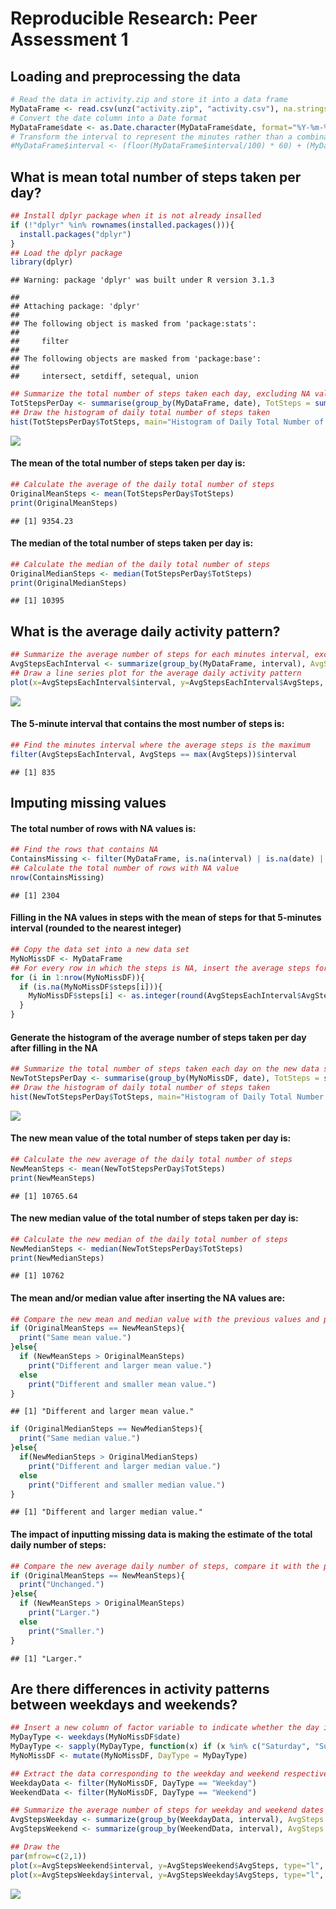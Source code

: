 # Reproducible Research: Peer Assessment 1

## Loading and preprocessing the data

```r
# Read the data in activity.zip and store it into a data frame
MyDataFrame <- read.csv(unz("activity.zip", "activity.csv"), na.strings = "NA", header=TRUE, sep=",", stringsAsFactors = FALSE)
# Convert the date column into a Date format
MyDataFrame$date <- as.Date.character(MyDataFrame$date, format="%Y-%m-%d")
# Transform the interval to represent the minutes rather than a combination of hour and minutes
#MyDataFrame$interval <- (floor(MyDataFrame$interval/100) * 60) + (MyDataFrame$interval - (floor(MyDataFrame$interval/100) * 100))
```

## What is mean total number of steps taken per day?

```r
## Install dplyr package when it is not already insalled
if (!"dplyr" %in% rownames(installed.packages())){
  install.packages("dplyr")
}
## Load the dplyr package
library(dplyr)
```

```
## Warning: package 'dplyr' was built under R version 3.1.3
```

```
## 
## Attaching package: 'dplyr'
## 
## The following object is masked from 'package:stats':
## 
##     filter
## 
## The following objects are masked from 'package:base':
## 
##     intersect, setdiff, setequal, union
```

```r
## Summarize the total number of steps taken each day, excluding NA values
TotStepsPerDay <- summarise(group_by(MyDataFrame, date), TotSteps = sum(steps, na.rm=TRUE))
## Draw the histogram of daily total number of steps taken
hist(TotStepsPerDay$TotSteps, main="Histogram of Daily Total Number of Steps", xlab="Total Steps")
```

![](PA1_template_files/figure-html/DailyTotalStepsHistogram-1.png) 

#### The mean of the total number of steps taken per day is:

```r
## Calculate the average of the daily total number of steps
OriginalMeanSteps <- mean(TotStepsPerDay$TotSteps)
print(OriginalMeanSteps)
```

```
## [1] 9354.23
```

#### The median of the total number of steps taken per day is:

```r
## Calculate the median of the daily total number of steps
OriginalMedianSteps <- median(TotStepsPerDay$TotSteps)
print(OriginalMedianSteps)
```

```
## [1] 10395
```

## What is the average daily activity pattern?

```r
## Summarize the average number of steps for each minutes interval, excluding NA values
AvgStepsEachInterval <- summarize(group_by(MyDataFrame, interval), AvgSteps = mean(steps, na.rm=TRUE))
## Draw a line series plot for the average daily activity pattern
plot(x=AvgStepsEachInterval$interval, y=AvgStepsEachInterval$AvgSteps, type="l", main="Average Daily Activity Pattern", xlab="Minutes Interval", ylab="Average Number of Steps")
```

![](PA1_template_files/figure-html/ActivityPattern-1.png) 

#### The 5-minute interval that contains the most number of steps is:

```r
## Find the minutes interval where the average steps is the maximum
filter(AvgStepsEachInterval, AvgSteps == max(AvgSteps))$interval
```

```
## [1] 835
```

## Imputing missing values
#### The total number of rows with NA values is:

```r
## Find the rows that contains NA
ContainsMissing <- filter(MyDataFrame, is.na(interval) | is.na(date) | is.na(steps))
## Calculate the total number of rows with NA value
nrow(ContainsMissing)
```

```
## [1] 2304
```
#### Filling in the NA values in steps with the mean of steps for that 5-minutes interval (rounded to the nearest integer)

```r
## Copy the data set into a new data set
MyNoMissDF <- MyDataFrame
## For every row in which the steps is NA, insert the average steps for that 5-minutes interval index as a replacement
for (i in 1:nrow(MyNoMissDF)){
  if (is.na(MyNoMissDF$steps[i])){
    MyNoMissDF$steps[i] <- as.integer(round(AvgStepsEachInterval$AvgSteps[AvgStepsEachInterval$interval == MyNoMissDF$interval[i]]))
  }
}
```

#### Generate the histogram of the average number of steps taken per day after filling in the NA

```r
## Summarize the total number of steps taken each day on the new data set
NewTotStepsPerDay <- summarise(group_by(MyNoMissDF, date), TotSteps = sum(steps))
## Draw the histogram of daily total number of steps taken
hist(NewTotStepsPerDay$TotSteps, main="Histogram of Daily Total Number of Steps", xlab="Total Steps")
```

![](PA1_template_files/figure-html/NewDailyTotalStepsHistogram-1.png) 

#### The new mean value of the total number of steps taken per day is:

```r
## Calculate the new average of the daily total number of steps
NewMeanSteps <- mean(NewTotStepsPerDay$TotSteps)
print(NewMeanSteps)
```

```
## [1] 10765.64
```

#### The new median value of the total number of steps taken per day is:

```r
## Calculate the new median of the daily total number of steps
NewMedianSteps <- median(NewTotStepsPerDay$TotSteps)
print(NewMedianSteps)
```

```
## [1] 10762
```

#### The mean and/or median value after inserting the NA values are:

```r
## Compare the new mean and median value with the previous values and print the message
if (OriginalMeanSteps == NewMeanSteps){
  print("Same mean value.")
}else{
  if (NewMeanSteps > OriginalMeanSteps)
    print("Different and larger mean value.")
  else
    print("Different and smaller mean value.")
}
```

```
## [1] "Different and larger mean value."
```

```r
if (OriginalMedianSteps == NewMedianSteps){
  print("Same median value.")
}else{
  if(NewMedianSteps > OriginalMedianSteps)
    print("Different and larger median value.")
  else
    print("Different and smaller median value.")
}
```

```
## [1] "Different and larger median value."
```

#### The impact of inputting missing data is making the estimate of the total daily number of steps:

```r
## Compare the new average daily number of steps, compare it with the previous value, and print the message
if (OriginalMeanSteps == NewMeanSteps){
  print("Unchanged.")
}else{
  if (NewMeanSteps > OriginalMeanSteps)
    print("Larger.")
  else
    print("Smaller.")
}
```

```
## [1] "Larger."
```

## Are there differences in activity patterns between weekdays and weekends?

```r
## Insert a new column of factor variable to indicate whether the day is a weekend
MyDayType <- weekdays(MyNoMissDF$date)
MyDayType <- sapply(MyDayType, function(x) if (x %in% c("Saturday", "Sunday")) as.factor("Weekend") else as.factor("Weekday"))
MyNoMissDF <- mutate(MyNoMissDF, DayType = MyDayType)

## Extract the data corresponding to the weekday and weekend respectively
WeekdayData <- filter(MyNoMissDF, DayType == "Weekday")
WeekendData <- filter(MyNoMissDF, DayType == "Weekend")

## Summarize the average number of steps for weekday and weekend dates
AvgStepsWeekday <- summarize(group_by(WeekdayData, interval), AvgSteps = mean(steps))
AvgStepsWeekend <- summarize(group_by(WeekendData, interval), AvgSteps = mean(steps))
```


```r
## Draw the 
par(mfrow=c(2,1))
plot(x=AvgStepsWeekend$interval, y=AvgStepsWeekend$AvgSteps, type="l", main="Weekend", xlab="Interval", ylab="Number of steps")
plot(x=AvgStepsWeekday$interval, y=AvgStepsWeekday$AvgSteps, type="l", main="Weekday", xlab="Interval", ylab="Number of steps")
```

![](PA1_template_files/figure-html/WeekdayVsWeekendPlot-1.png) 
